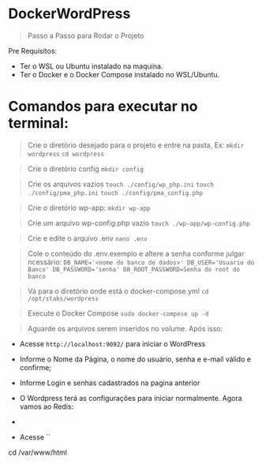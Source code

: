 # DockerWordPress


> Passo a Passo para Rodar o Projeto

Pre Requisitos: 
  - Ter o WSL ou Ubuntu instalado na maquina.
  - Ter o Docker e o Docker Compose instalado no WSL/Ubuntu.

# Comandos para executar no terminal:
> Crie o diretório desejado para o projeto e entre na pasta, Ex:
`mkdir wordpress`
`cd wordpress`

> Crie o diretório config
`mkdir config`

> Crie os arquivos vazios
`touch ./config/wp_php.ini`
`touch ./config/pma_php.ini`
`touch ./config/pma_config.php`

> Crie o diretório wp-app:
`mkdir wp-app`

> Crie um arquivo wp-config.php vazio
`touch ./wp-app/wp-config.php`

> Crie e edite o arquivo .env
`nano .env`

> Cole o conteúdo do .env.exemplo e altere a senha conforme julgar ncessário:
`DB_NAME='<nome do banco de dados>'
DB_USER='Usuario do Banco'
DB_PASSWORD='senha'
DB_ROOT_PASSWORD=Senha do root do banco`

> Vá para o diretório onde está o docker-compose.yml
`cd /opt/staks/wordpress`

> Execute o Docker Compose
`sudo docker-compose up -d`

> Aguarde os arquivos serem inseridos no volume. Após isso:
- Acesse `http://localhost:9092/` para iniciar o WordPress
- Informe o Nome da Página, o nome do usuário, senha e e-mail válido e confirme;
- Informe Login e senhas cadastrados na pagina anterior

- O Wordpress terá as configurações para iniciar normalmente. Agora vamos ao Redis:
- 


- Acesse ``

cd /var/www/html

